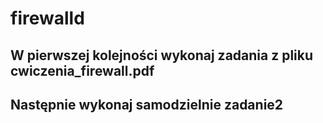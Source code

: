 # firewalld
## W pierwszej kolejności wykonaj zadania z pliku cwiczenia_firewall.pdf
## Następnie wykonaj samodzielnie zadanie2
